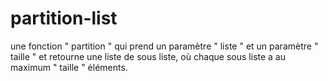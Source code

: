 # partition-list
une fonction " partition " qui prend un paramètre " liste " et un paramètre " taille " et retourne une liste de sous liste, où chaque sous liste a au maximum " taille " éléments.
